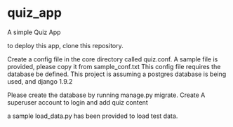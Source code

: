 # quiz_app
A simple Quiz App

to deploy this app, clone this repository. 

Create a config file in the core directory called quiz.conf. A sample file is provided, please copy it from sample_conf.txt
This config file requires the database be defined. This project is assuming a postgres database is being used, and django 1.9.2

Please create the database by running manage.py migrate. 
Create A superuser account to login and add quiz content

a sample load_data.py has been provided to load test data. 


